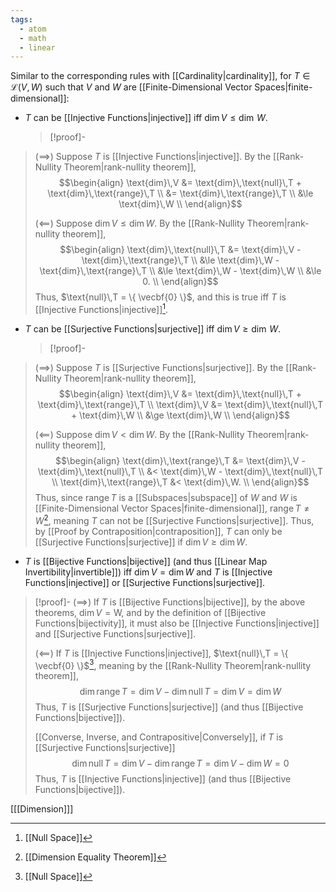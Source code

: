 ```yaml
---
tags:
  - atom
  - math
  - linear
---
```

Similar to the corresponding rules with [[Cardinality|cardinality]], for $T \in \mathcal{L}(V,W)$ such that $V$ and $W$ are [[Finite-Dimensional Vector Spaces|finite-dimensional]]:
- $T$ can be [[Injective Functions|injective]] iff $\text{dim}\,V \le \dim\,W$.
  > [!proof]-
> ($\implies$)
> Suppose $T$ is [[Injective Functions|injective]]. By the [[Rank-Nullity Theorem|rank-nullity theorem]],
> $$\begin{align}
> 	\text{dim}\,V &= \text{dim}\,\text{null}\,T + \text{dim}\,\text{range}\,T \\
> 	&= \text{dim}\,\text{range}\,T \\
> 	&\le \text{dim}\,W \\
> \end{align}$$
> 
> ($\impliedby$)
> Suppose $\text{dim}\,V\le\text{dim}\,W$. By the [[Rank-Nullity Theorem|rank-nullity theorem]],
> $$\begin{align}
> 	\text{dim}\,\text{null}\,T &= \text{dim}\,V - \text{dim}\,\text{range}\,T \\
> 	&\le \text{dim}\,W - \text{dim}\,\text{range}\,T \\
> 	&\le \text{dim}\,W - \text{dim}\,W \\
> 	&\le 0. \\
> \end{align}$$
> Thus, $\text{null}\,T = \{ \vecbf{0} \}$, and this is true iff $T$ is [[Injective Functions|injective]][^1].

- $T$ can be [[Surjective Functions|surjective]] iff $\text{dim}\,V \ge \dim\,W$.
  > [!proof]-
> ($\implies$)
> Suppose $T$ is [[Surjective Functions|surjective]]. By the [[Rank-Nullity Theorem|rank-nullity theorem]],
> $$\begin{align}
> 	\text{dim}\,V &= \text{dim}\,\text{null}\,T + \text{dim}\,\text{range}\,T \\
> 	\text{dim}\,V &= \text{dim}\,\text{null}\,T + \text{dim}\,W \\
> 	&\ge \text{dim}\,W \\
> \end{align}$$
> 
> ($\impliedby$)
> Suppose $\text{dim}\,V<\text{dim}\,W$. By the [[Rank-Nullity Theorem|rank-nullity theorem]],
> $$\begin{align}
> 	\text{dim}\,\text{range}\,T &= \text{dim}\,V - \text{dim}\,\text{null}\,T \\
> 	&< \text{dim}\,W - \text{dim}\,\text{null}\,T \\
> 	\text{dim}\,\text{range}\,T &< \text{dim}\,W. \\
> \end{align}$$
Thus, since $\text{range}\,T$ is a [[Subspaces|subspace]] of $W$ and $W$ is [[Finite-Dimensional Vector Spaces|finite-dimensional]], $\text{range}\,T \ne W$[^2], meaning $T$ can not be [[Surjective Functions|surjective]]. Thus, by [[Proof by Contraposition|contraposition]], $T$ can only be [[Surjective Functions|surjective]] if $\text{dim}\,V\ge\text{dim}\,W$.

-  $T$ is [[Bijective Functions|bijective]] (and thus [[Linear Map Invertibility|invertible]]) iff $\text{dim}\,V = \text{dim}\,W$ and $T$ is [[Injective Functions|injective]] or [[Surjective Functions|surjective]].
> [!proof]-
> ($\implies$)
> If $T$ is [[Bijective Functions|bijective]], by the above theorems, $\text{dim}\,V = \text{W}$, and by the definition of [[Bijective Functions|bijectivity]], it must also be [[Injective Functions|injective]] and [[Surjective Functions|surjective]].
> 
> ($\impliedby$)
> If $T$ is [[Injective Functions|injective]], $\text{null}\,T = \{ \vecbf{0} \}$[^1], meaning by the [[Rank-Nullity Theorem|rank-nullity theorem]],
> $$ \text{dim}\,\text{range}\,T = \text{dim}\,V - \text{dim}\,\text{null}\,T = \text{dim}\,V = \text{dim}\,W $$
> Thus, $T$ is [[Surjective Functions|surjective]] (and thus [[Bijective Functions|bijective]]).
> 
> [[Converse, Inverse, and Contrapositive|Conversely]], if $T$ is [[Surjective Functions|surjective]]
> $$ \text{dim}\,\text{null}\,T = \text{dim}\,V - \text{dim}\,\text{range}\,T = \text{dim}\,V - \text{dim}\,W = 0 $$
> Thus, $T$ is [[Injective Functions|injective]] (and thus [[Bijective Functions|bijective]]).

\[[[Dimension]]\]

[^1]: [[Null Space]]
[^2]: [[Dimension Equality Theorem]]